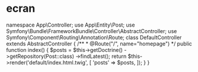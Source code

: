 # ecran
namespace App\Controller;
use App\Entity\Post; 
use Symfony\Bundle\FrameworkBundle\Controller\AbstractController; 
use Symfony\Component\Routing\Annotation\Route;
class DefaultController extends AbstractController { /** * @Route("/", name="homepage") */ public function index() {
$posts = $this->getDoctrine() ->getRepository(Post::class) ->findLatest();
return $this->render('default/index.html.twig', [ 'posts' => $posts, ]);
}
}

